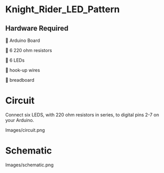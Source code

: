 # Knight_Rider_LED_Pattern
 
## Hardware Required
🔴 Arduino Board

🔴 6 220 ohm resistors

🔴 6 LEDs

🔴 hook-up wires

🔴 breadboard

# Circuit
Connect six LEDS, with 220 ohm resistors in series, to digital pins 2-7 on your Arduino.

Images/circuit.png

# Schematic

Images/schematic.png
